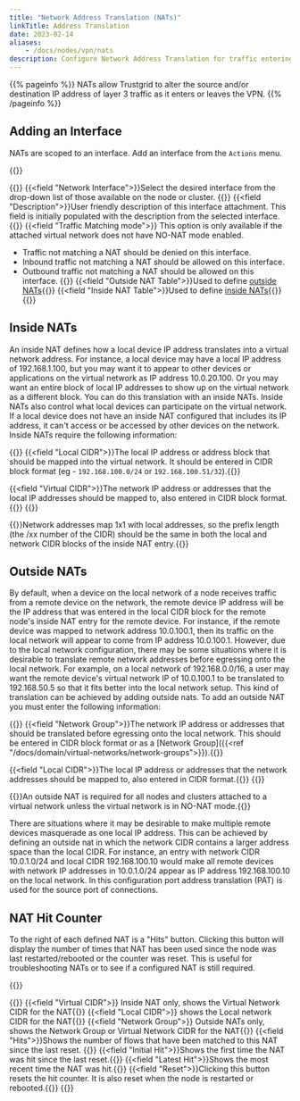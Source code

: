 ```yaml
---
title: "Network Address Translation (NATs)"
linkTitle: Address Translation
date: 2023-02-14
aliases: 
    - /docs/nodes/vpn/nats
description: Configure Network Address Translation for traffic entering or leaving the virtual network
---
```


{{% pageinfo %}}
NATs allow Trustgrid to alter the source and/or destination IP address of layer 3 traffic as it enters or leaves the VPN.
{{% /pageinfo %}}


## Adding an Interface

NATs are scoped to an interface. Add an interface from the `Actions` menu.

{{<tgimg src="add-interface.png" caption="Add Interface dialog" alt="Dialog to add interface. Options to select an interface, provide a description">}}

{{<fields>}}
{{<field "Network Interface">}}Select the desired interface from the drop-down list of those available on the node or cluster. {{</field>}}
{{<field "Description">}}User friendly description of this interface attachment. This field is initially populated with the description from the selected interface. {{</field>}}
{{<field "Traffic Matching mode">}} This option is only available if the attached virtual network does not have NO-NAT mode enabled.
* Traffic not matching a NAT should be denied on this interface. 
* Inbound traffic not matching a NAT should be allowed on this interface. 
* Outbound traffic not matching a NAT should be allowed on this interface.
{{</field>}}
{{<field "Outside NAT Table">}}Used to define [outside NATs](#outside-nats){{</field>}}
{{<field "Inside NAT Table">}}Used to define [inside NATs](#inside-nats){{</field>}}
{{</fields>}}

## Inside NATs

An inside NAT defines how a local device IP address translates into a virtual network address. For instance, a local device may have a local IP address of 192.168.1.100, but you may want it to appear to other devices or applications on the virtual network as IP address 10.0.20.100. Or you may want an entire block of local IP addresses to show up on the virtual network as a different block. You can do this translation with an inside NATs. Inside NATs also control what local devices can participate on the virtual network. If a local device does not have an inside NAT configured that includes its IP address, it can't access or be accessed by other devices on the network. Inside NATs require the following information:

{{<fields>}}
{{<field "Local CIDR">}}The local IP address or address block that should be mapped into the virtual network. It should be entered in CIDR block format (eg - `192.168.100.0/24` or `192.168.100.51/32`).{{</field>}}

{{<field "Virtual CIDR">}}The network IP address or addresses that the local IP addresses should be mapped to, also entered in CIDR block format.{{</field>}}
{{</fields>}}

{{<alert>}}Network addresses map 1x1 with local addresses, so the prefix length (the /xx number of the CIDR) should be the same in both the local and network CIDR blocks of the inside NAT entry.{{</alert>}}

## Outside NATs

By default, when a device on the local network of a node receives traffic from a remote device on the network, the remote device IP address will be the IP address that was entered in the local CIDR block for the remote node's inside NAT entry for the remote device. For instance, if the remote device was mapped to network address 10.0.100.1, then its traffic on the local network will appear to come from IP address 10.0.100.1. However, due to the local network configuration, there may be some situations where it is desirable to translate remote network addresses before egressing onto the local network. For example, on a local network of 192.168.0.0/16, a user may want the remote device's virtual network IP of 10.0.100.1 to be translated to 192.168.50.5 so that it fits better into the local network setup. This kind of translation can be achieved by adding outside nats. To add an outside NAT you must enter the following information:

{{<fields>}}
{{<field "Network Group">}}The network IP address or addresses that should be translated before egressing onto the local network. This should be entered in CIDR block format or as a [Network Group]({{<ref "/docs/domain/virtual-networks/network-groups">}}).{{</field>}}

{{<field "Local CIDR">}}The local IP address or addresses that the network addresses should be mapped to, also entered in CIDR format.{{</field>}}
{{</fields>}}

{{<alert type="note">}}An outside NAT is required for all nodes and clusters attached to a virtual network unless the virtual network is in NO-NAT mode.{{</alert>}}

There are situations where it may be desirable to make multiple remote devices masquerade as one local IP address. This can be achieved by defining an outside nat in which the network CIDR contains a larger address space than the local CIDR. For instance, an entry with network CIDR 10.0.1.0/24 and local CIDR 192.168.100.10 would make all remote devices with network IP addresses in 10.0.1.0/24 appear as IP address 192.168.100.10 on the local network. In this configuration port address translation (PAT) is used for the source port of connections.

## NAT Hit Counter
To the right of each defined NAT is a "Hits" button. Clicking this button will display the number of times that NAT has been used since the node was last restarted/rebooted or the counter was reset. This is useful for troubleshooting NATs or to see if a configured NAT is still required. 

{{<tgimg src="nat-hit-counter-example.png" alt="Inside NAT hit counter" width="70%" caption="Inside NAT hit counter" >}}

{{<fields>}}
{{<field "Virtual CIDR">}} Inside NAT only, shows the Virtual Network CIDR for the NAT{{</field>}}
{{<field "Local CIDR">}} shows the Local network CIDR for the NAT{{</field>}}
{{<field "Network Group">}} Outside NATs only, shows the Network Group or Virtual Network CIDR for the NAT{{</field>}}
{{<field "Hits">}}Shows the number of flows that have been matched to this NAT since the last reset. {{</field>}}
{{<field "Initial Hit">}}Shows the first time the NAT was hit since the last reset.{{</field>}}
{{<field "Latest Hit">}}Shows the most recent time the NAT was hit.{{</field>}}
{{<field "Reset">}}Clicking this button resets the hit counter. It is also reset when the node is restarted or rebooted.{{</field>}}
{{</fields>}}
